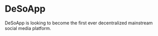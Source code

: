 # DeSoApp

DeSoApp is looking to become the first ever decentralized mainstream social media platform.
